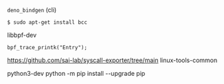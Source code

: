 `deno_bindgen` (cli)


`$ sudo apt-get install bcc`

libbpf-dev

    bpf_trace_printk("Entry");




https://github.com/sai-lab/syscall-exporter/tree/main
linux-tools-common


python3-dev
python -m pip install --upgrade pip
